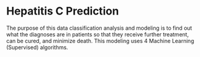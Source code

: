 # Hepatitis C Prediction
The purpose of this data classification analysis and modeling is to find out what the diagnoses are in patients so that they receive further treatment, can be cured, and minimize death. This modeling uses 4 Machine Learning (Supervised) algorithms.
